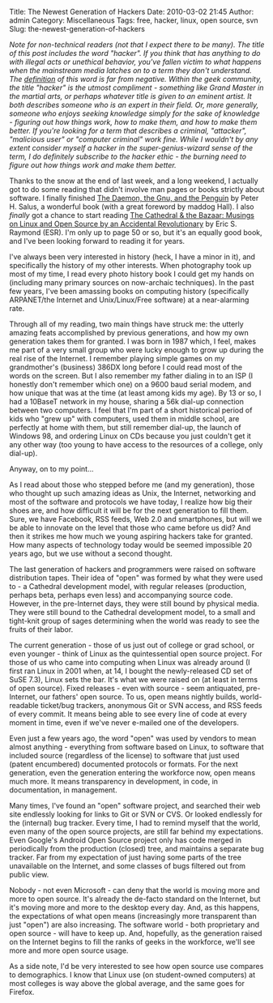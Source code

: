 Title: The Newest Generation of Hackers
Date: 2010-03-02 21:45
Author: admin
Category: Miscellaneous
Tags: free, hacker, linux, open source, svn
Slug: the-newest-generation-of-hackers

*Note for non-technical readers (not that I expect there to be many).
The title of this post includes the word "hacker". If you think that has
anything to do with illegal acts or unethical behavior, you've fallen
victim to what happens when the mainstream media latches on to a term
they don't understand. The
[definition](http://www.catb.org/jargon/html/H/hacker.html) of
this word is far from negative. Within the geek community, the title
"hacker" is the utmost compliment - something like Grand Master in the
martial arts, or perhaps whatever title is given to an eminent artist.
It both describes someone who is an expert in their field. Or, more
generally, someone who enjoys seeking knowledge simply for the sake of
knowledge - figuring out how things work, how to make them, and how to
make them better. If you're looking for a term that describes a
criminal, "attacker", "malicious user" or "computer criminal" work fine.
While I wouldn't by any extent consider myself a hacker in the
super-genius-wizard sense of the term, I do definitely subscribe to the
hacker ethic - the burning need to figure out how things work and make
them better.*

Thanks to the snow at the end of last week, and a long weekend, I
actually got to do some reading that didn't involve man pages or books
strictly about software. I finally finished [The Daemon, the Gnu, and
the
Penguin](http://www.amazon.com/Daemon-Gnu-Penguin-Peter-Salus/dp/097903423X)
by Peter H. Salus, a wonderful book (with a great foreword by maddog
Hall). I also *finally* got a chance to start reading [The Cathedral &
the Bazaar: Musings on Linux and Open Source by an Accidental
Revolutionary](http://www.amazon.com/Cathedral-Bazaar-Musings-Accidental-Revolutionary/dp/0596001088/)
by Eric S. Raymond (ESR). I'm only up to page 50 or so, but it's an
equally good book, and I've been looking forward to reading it for
years.

I've always been very interested in history (heck, I have a minor in
it), and specifically the history of my other interests. When
photography took up most of my time, I read every photo history book I
could get my hands on (including many primary sources on now-archaic
techniques). In the past few years, I've been amassing books on
computing history (specifically ARPANET/the Internet and Unix/Linux/Free
software) at a near-alarming rate.

Through all of my reading, two main things have struck me: the utterly
amazing feats accomplished by previous generations, and how my own
generation takes them for granted. I was born in 1987 which, I feel,
makes me part of a very small group who were lucky enough to grow up
during the real rise of the Internet. I remember playing simple games on
my grandmother's (business) 386DX long before I could read most of the
words on the screen. But I also remember my father dialing in to an ISP
(I honestly don't remember which one) on a 9600 baud serial modem, and
how unique that was at the time (at least among kids my age). By 13 or
so, I had a 10BaseT network in my house, sharing a 56k dial-up
connection between two computers. I feel that I'm part of a short
historical period of kids who "grew up" with computers, used them in
middle school, are perfectly at home with them, but still remember
dial-up, the launch of Windows 98, and ordering Linux on CDs because you
just couldn't get it any other way (too young to have access to the
resources of a college, only dial-up).

Anyway, on to my point...

As I read about those who stepped before me (and my generation), those
who thought up such amazing ideas as Unix, the Internet, networking and
most of the software and protocols we have today, I realize how big
their shoes are, and how difficult it will be for the next generation to
fill them. Sure, we have Facebook, RSS feeds, Web 2.0 and smartphones,
but will we be able to innovate on the level that those who came before
us did? And then it strikes me how much we young aspiring hackers take
for granted. How many aspects of technology today would be seemed
impossible 20 years ago, but we use without a second thought.

The last generation of hackers and programmers were raised on software
distribution tapes. Their idea of "open" was formed by what they were
used to - a Cathedral development model, with regular releases
(production, perhaps beta, perhaps even less) and accompanying source
code. However, in the pre-Internet days, they were still bound by
physical media. They were still bound to the Cathedral development
model, to a small and tight-knit group of sages determining when the
world was ready to see the fruits of their labor.

The current generation - those of us just out of college or grad school,
or even younger - think of Linux as the quintessential open source
project. For those of us who came into computing when Linux was already
around (I first ran Linux in 2001 when, at 14, I bought the
newly-released CD set of SuSE 7.3), Linux sets the bar. It's what we
were raised on (at least in terms of open source). Fixed releases - even
with source - seem antiquated, pre-Internet, our fathers' open source.
To us, open means nightly builds, world-readable ticket/bug trackers,
anonymous Git or SVN access, and RSS feeds of every commit. It means
being able to see every line of code at every moment in time, even if
we've never e-mailed one of the developers.

Even just a few years ago, the word "open" was used by vendors to mean
almost anything - everything from software based on Linux, to software
that included source (regardless of the license) to software that just
used (patent encumbered) documented protocols or formats. For the next
generation, even the generation entering the workforce now, open means
much more. It means transparency in development, in code, in
documentation, in management.

Many times, I've found an "open" software project, and searched their
web site endlessly looking for links to Git or SVN or CVS. Or looked
endlessly for the (internal) bug tracker. Every time, I had to remind
myself that the world, even many of the open source projects, are still
far behind my expectations. Even Google's Android Open Source project
only has code merged in periodically from the production (closed) tree,
and maintains a separate bug tracker. Far from my expectation of just
having some parts of the tree unavailable on the Internet, and some
classes of bugs filtered out from public view.

Nobody - not even Microsoft - can deny that the world is moving more and
more to open source. It's already the de-facto standard on the Internet,
but it's moving more and more to the desktop every day. And, as this
happens, the expectations of what open means (increasingly more
transparent than just "open") are also increasing. The software world -
both proprietary and open source - will have to keep up. And, hopefully,
as the generation raised on the Internet begins to fill the ranks of
geeks in the workforce, we'll see more and more open source usage.

As a side note, I'd be very interested to see how open source use
compares to demographics. I know that Linux use (on student-owned
computers) at most colleges is way above the global average, and the
same goes for Firefox.
